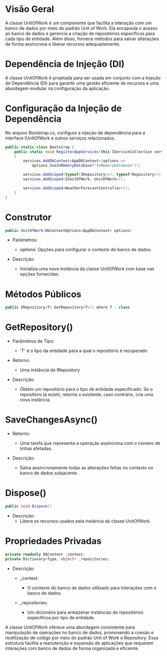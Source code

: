 # Visão Geral

A classe UnitOfWork é um componente que facilita a interação com um banco de dados por meio do padrão Unit of Work. Ela encapsula o acesso ao banco de dados e gerencia a criação de repositórios específicos para cada tipo de entidade. Além disso, fornece métodos para salvar alterações de forma assíncrona e liberar recursos adequadamente.

# Dependência de Injeção (DI)

A classe UnitOfWork é projetada para ser usada em conjunto com a Injeção de Dependência (DI) para garantir uma gestão eficiente de recursos e uma abordagem modular na configuração da aplicação.

# Configuração da Injeção de Dependência

No arquivo Bootstrap.cs, configure a injeção de dependência para a interface IUnitOfWork e outros serviços relacionados.

```csharp
public static class Bootstrap {
    public static void RegisterAppServices(this IServiceCollection services)
    {
        services.AddDbContext<AppDbContext>(options =>
            options.UseInMemoryDatabase("InMemoryDatabase"));

        services.AddScoped(typeof(IRepository<>), typeof(Repository<>));
        services.AddScoped<IUnitOfWork, UnitOfWork>();

        services.AddScoped<WeatherForecastController>();
    }
}
```

# Construtor

```csharp
public UnitOfWork(DbContextOptions<AppDbContext> options)
```

* Parâmetros:
    * options: Opções para configurar o contexto do banco de dados.

* Descrição:
    * Inicializa uma nova instância da classe UnitOfWork com base nas opções fornecidas.

# Métodos Públicos

```csharp
public IRepository<T> GetRepository<T>() where T : class
```

# GetRepository<T>()

* Parâmetros de Tipo:
    * 'T' é o tipo da entidade para a qual o repositório é recuperado

* Retorno:
    * Uma instância de IRepository<T>

* Descrição:
    * Obtém um repositório para o tipo de entidade especificado. Se o repositório já existir, retorna o existente; caso contrário, cria uma nova instância.

# SaveChangesAsync()

* Retorno:
    * Uma tarefa que representa a operação assíncrona com o número de linhas afetadas.

* Descrição:
    * Salva assincronamente todas as alterações feitas no contexto no banco de dados subjacente.

# Dispose() 

```csharp
public void Dispose()
```

* Descrição:
    * Libera os recursos usados pela instância da classe UnitOfWork.

# Propriedades Privadas

```csharp
private readonly DbContext _context;
private Dictionary<Type, object> _repositories;
```

* Descrição: 
    * _context: 
        * O contexto do banco de dados utilizado para interações com o banco de dados.

    * _repositories: 
        * Um dicionário para armazenar instâncias de repositórios específicos por tipo de entidade.



A classe UnitOfWork oferece uma abordagem consistente para manipulação de operações no banco de dados, promovendo a coesão e reutilização de código por meio do padrão Unit of Work e Repository. Essa estrutura facilita a manutenção e expansão de aplicações que requerem interações com banco de dados de forma organizada e eficiente.
